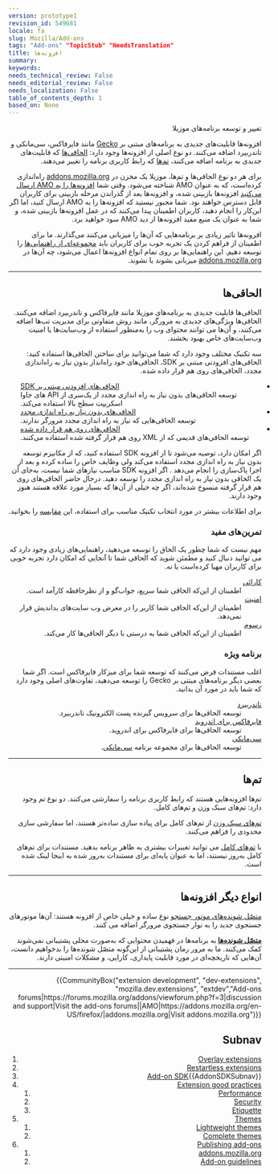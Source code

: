 ```yaml
---
version: prototype1
revision_id: 549681
locale: fa
slug: Mozilla/Add-ons
tags: "Add-ons" "TopicStub" "NeedsTranslation"
title: افزونه‌ها
summary: 
keywords: 
needs_technical_review: False
needs_editorial_review: False
needs_localization: False
table_of_contents_depth: 1
based_on: None
---
```

<div class="summary" dir="rtl">
 تغییر و توسعه برنامه‌های موزیلا</div>
<p dir="rtl"><span class="seoSummary">افزونه‌ها قابلیت‌های جدیدی به برنامه‌های مبتنی بر <a href="/en-US/docs/Mozilla/Gecko">Gecko</a> مانند فایرفاکس، سی‌مانکی و تاندربیرد اضافه می‌کنند.</span><strong> </strong>دو نوع اصلی از افزونه‌ها وجود دارد: <a href="#Extensions">الحاقی‌ها</a> که قابلیت‌های جدیدی به برنامه اضافه می‌کنند، <a href="#Themes">تم‌ها</a> که رابط کاربری برنامه را تغییر می‌دهند.</p>
<p dir="rtl">برای هر دو نوع الحاقی‌ها و تم‌ها، موزیلا یک مخزن در <a href="https://addons.mozilla.org/">addons.mozilla.org</a> راه‌اندازی کرده‌است، که به عنوان AMO شناخته می‌شود. وقتی شما <a href="/en-US/Add-ons/Submitting_an_add-on_to_AMO">افزونه‌ها را به AMO ارسال می‌کنید</a> افزونه‌ها بازبینی شده، و افزونه‌ها بعد از گذراندن مرحله بازبینی برای کاربران قابل دسترس خواهند بود. شما مجبور نیستید که افزونه‌ها را به AMO ارسال کنید، اما اگر این‌کار را انجام دهید، کاربران اطمینان پیدا می‌کنند که در عمل افزونه‌ها بازبینی شده‌، و شما به عنوان یک منبع مفید افزونه‌ها از دید AMO سود خواهید برد.</p>
<p dir="rtl">افرونه‌ها تاثیر زیادی بر برنامه‌هایی که آن‌ها را میزبانی می‌کنند می‌گذارند. ما برای اطمینان از فراهم کردن یک تجربه خوب برای کاربران باید <a href="/en-US/docs/Mozilla/Add-ons/Add-on_guidelines">مجموعه‌ای از راهنمایی‌ها</a> را توسعه دهیم. این راهنمایی‌ها بر روی تمام انواع افزونه‌ها اعمال می‌شود، چه آن‌ها در <a href="https://addons.mozilla.org/">addons.mozilla.org</a> میزبانی بشوند یا نشوند.</p>
<hr />
<h2 dir="rtl" id=".D8.A7.D9.84.D8.AD.D8.A7.D9.82.DB.8C.E2.80.8C.D9.87.D8.A7"><a name="Extensions">الحاقی‌ها</a></h2>
<p dir="rtl">الحاقی‌ها قابلیت جدیدی به برنامه‌های موزیلا مانند فایرفاکس و تاندربیرد اضافه می‌کنند. الحاقی‌ها ویژگی‌های جدیدی به مرورگر، مانند روش متفاوتی برای مدیریت تب‌ها اضافه می‌کنند، و آن‌ها می توانند محتوای وب را به‌منظور استفاده از وب‌سایت‌ها یا امنیت وب‌سایت‌های خاص بهبود بخشند.</p>
<p dir="rtl">سه تکنیک مختلف وجود دارد که شما می‌توانید برای ساختن الحاقی‌ها استفاده کنید: الحاقی‌های افزودنی مبتنی بر SDK، الحاقی‌های خود راه‌انداز بدون نیاز به راه‌اندازی مجدد، الحاقی‌های روی هم قرار داده شده.</p>
<ul class="card-grid">
 <li dir="rtl"><span><a href="https://developer.mozilla.org/en-US/Add-ons/SDK">الحاقی‌های افزودنی مبتنی بر SDK</a></span><br />
  توسعه الحاقی‌های بدون نیاز به راه اندازی مجدد از یک‌سری از API های جاوا اسکریپت‌ سطح بالا استفاده می‌کند.</li>
 <li dir="rtl"><span><a href="/en-US/Add-ons/Bootstrapped_extensions">الحاقی‌های بدون نیاز به راه اندازی مجدد</a></span><br />
  توسعه الحاقی‌هایی که نیاز به راه اندازی مجدد مرورگر ندارند.</li>
 <li dir="rtl"><a href="/en-US/Add-ons/Overlay_Extensions"><span>الحاقی‌های روی هم قرار داده شده</span></a><br />
  توسعه الحاقی‌های قدیمی که از XML روی هم قرار گرفته شده استفاده می‌کنند.</li>
</ul>
<p dir="rtl">اگر امکان دارد، توصیه می‌شود تا از افزونه SDK استفاده کنید، که از مکانیزم توسعه بدون نیاز به راه اندازی مجدد استفاده می‌کند ولی وظایف خاص را ساده کرده و بعد از اجرا پاک‌سازی را انجام می‌دهد . اگر افزونه SDK مناسب نیازهای شما نیست، به‌جای آن یک الحاقی بدون نیاز به راه اندازی مجدد را توسعه دهید. درحال حاضر الحاقی‌های روی هم قرار گرفته منسوخ شده‌اند، اگر چه خیلی از آن‌ها که بسیار مورد علاقه هستند هنوز وجود دارند.</p>
<p dir="rtl">برای اطلاعات بیشتر در مورد انتخاب تکنیک مناسب برای استفاده، این <a href="/en-US/Add-ons/Comparing_Extension_Toolchains">مقایسه</a> را بخوانید.</p>
<div class="column-container">
 <div class="column-half">
  <h3 dir="rtl" id=".D8.AA.D9.85.D8.B1.DB.8C.D9.86.E2.80.8C.D9.87.D8.A7.DB.8C_.D9.85.D9.81.DB.8C.D8.AF">تمرین‌های مفید</h3>
  <p dir="rtl">مهم نیست که شما چطور یک الحاق را توسعه می‌دهید، راهنمایی‌های زیادی وجود دارد که می توانید دنبال کنید و مطمئن شوید که الحاقی شما تا آنجایی که امکان دارد تجربه خوبی برای کاربران مهیا کرده‌است یا نه.</p>
  <dl>
   <dt dir="rtl">
    <a href="/en-US/Add-ons/Performance_best_practices_in_extensions">کارائی</a></dt>
   <dd dir="rtl">
    اطمینان از این‌که الحاقی شما سریع، جواب‌گو و از نظرحافظه کارآمد است.</dd>
   <dt dir="rtl">
    <a href="/en-US/Add-ons/Security_best_practices_in_extensions">امنیت</a></dt>
   <dd dir="rtl">
    اطمینان از این‌که الحاقی شما کاربر را در معرض وب سایت‌های بداندیش قرار نمی‌دهد.</dd>
   <dt dir="rtl">
    <a href="/en-US/Add-ons/Extension_etiquette">رسوم</a></dt>
   <dd dir="rtl">
    اطمینان از این‌که الحاقی شما به درستی با دیگر الحاقی‌ها کار می‌کند.</dd>
  </dl>
 </div>
 <div class="column-half">
  <h3 dir="rtl" id=".D8.A8.D8.B1.D9.86.D8.A7.D9.85.D9.87_.D8.AE.D8.A7.D8.B5">برنامه ویژه</h3>
  <p dir="rtl">اغلب مستندات فرض می‌کنند که توسعه شما برای میزکار فایرفاکس است. اگر شما بعضی دیگر برنامه‌های مبتنی بر Gecko را توسعه می‌دهید، تفاوت‌های اصلی وجود دارد که شما باید در مورد آن بدانید.</p>
  <dl>
   <dt dir="rtl">
    <a href="/en-US/Add-ons/Thunderbird">تاندربیرد</a></dt>
   <dd dir="rtl">
    توسعه الحاقی‌ها برای سرویس گیرنده پست الکترونیک تاندربیرد.</dd>
   <dt dir="rtl">
    <a href="/en-US/Add-ons/Firefox_for_Android">فایرفاکس برای اندروید</a></dt>
   <dd dir="rtl">
    توسعه الحاقی‌ها برای فایرفاکس برای اندروید.</dd>
   <dt dir="rtl">
    <a href="/en-US/Add-ons/SeaMonkey_2">سی‌مانکی</a></dt>
   <dd dir="rtl">
    توسعه الحاقی‌ها برای مجموعه برنامه <a href="http://www.seamonkey-project.org/">سی‌مانکی</a>.</dd>
  </dl>
 </div>
</div>
<hr />
<h2 dir="rtl" id=".D8.AA.D9.85.E2.80.8C.D9.87.D8.A7"><a name="Themes">تم‌ها</a></h2>
<p dir="rtl">تم‌ها افزونه‌هایی هستند که رابط کاربری برنامه را سفارشی می‌کنند. دو نوع تم وجود دارد: تم‌های سبک وزن و تم‌های کامل.</p>
<div class="column-container">
 <div class="column-half">
  <p dir="rtl"><a href="https://addons.mozilla.org/en-US/developers/docs/themes">تم‌های سبک وزن</a> از تم‌های کامل برای پیاده سازی ساده‌تر هستند، اما سفارشی سازی محدودی را فراهم می‌کنند.</p>
 </div>
 <div class="column-half" dir="rtl">
  <p>با <a href="/en-US/docs/Themes">تم‌های کامل</a> می توانید تغییرات بیشتری به ظاهر برنامه بدهید. مستندات برای تم‌های کامل به‌روز نیستند، اما به عنوان پایه‌ای برای مستندات به‌روز شده به اینجا لینک شده است.</p>
 </div>
</div>
<hr />
<h2 dir="rtl" id=".D8.A7.D9.86.D9.88.D8.A7.D8.B9_.D8.AF.DB.8C.DA.AF.D8.B1_.D8.A7.D9.81.D8.B2.D9.88.D9.86.D9.87.E2.80.8C.D9.87.D8.A7">انواع دیگر افزونه‌ها</h2>
<p dir="rtl"><a href="/en-US/docs/Creating_OpenSearch_plugins_for_Firefox">متصّل شونده‌های موتور جستجو</a> نوع ساده و خیلی خاص از افزونه هستند: آن‌ها موتور‌های جستجوی جدید را به نوار جستجوی مرورگر اضافه می کنند.</p>
<p dir="rtl"><strong><a href="/en-US/docs/Plugins">متصّل شونده‌ها</a> </strong>به برنامه‌ها در فهمیدن محتوایی که به‌صورت محلی پشتیبانی نمی‌شوند کمک می‌کنند. ما به مرور رمان پشتیبانی از این‌گونه متصّل شونده‌ها را بدخواهیم دانست، آن‌هایی که تاریخچه‌ای در مورد قابلیت پایداری، کارایی، و مشکلات امنیتی دارند.</p>
<hr />
<p style="text-align: right;">{{CommunityBox("extension development", "dev-extensions", "mozilla.dev.extensions", "extdev","Add-ons forums|https://forums.mozilla.org/addons/viewforum.php?f=3|discussion and support|Visit the add-ons forums||AMO|https://addons.mozilla.org/en-US/firefox/|addons.mozilla.org|Visit addons.mozilla.org")}}</p>
<h2 id="Subnav" style="text-align: right;">Subnav</h2>
<ol>
 <li style="text-align: right;"><a href="/en-US/Add-ons/Overlay_Extensions" title="Overlay extensions">Overlay extensions</a></li>
 <li style="text-align: right;"><a href="/en-US/Add-ons/Bootstrapped_extensions" title="Restartless extensions">Restartless extensions</a></li>
 <li style="text-align: right;"><a href="/en-US/Add-ons/SDK">Add-on SDK</a>{{AddonSDKSubnav}}</li>
 <li style="text-align: right;"><a href="#">Extension good practices</a>
  <ol>
   <li><a href="/en-US/Add-ons/Performance_best_practices_in_extensions" title="Performance">Performance</a></li>
   <li><a href="/en-US/Add-ons/Security_best_practices_in_extensions" title="Security">Security</a></li>
   <li><a href="/en-US/Add-ons/Extension_etiquette" title="Etiquette">Etiquette</a></li>
  </ol>
 </li>
 <li style="text-align: right;"><a href="#">Themes</a>
  <ol>
   <li><a href="https://addons.mozilla.org/en-US/developers/docs/themes" title="Lightweight themes">Lightweight themes</a></li>
   <li><a href="/en-US/docs/Themes" title="Complete themes">Complete themes</a></li>
  </ol>
 </li>
 <li style="text-align: right;"><a href="#">Publishing add-ons</a>
  <ol>
   <li><a href="https://addons.mozilla.org/" title="addons.mozilla.org">addons.mozilla.org</a></li>
   <li><a href="/en-US/docs/Mozilla/Add-ons/Add-on_guidelines">Add-on guidelines</a></li>
  </ol>
 </li>
</ol>

